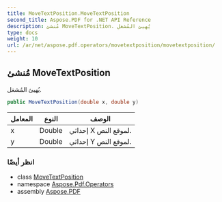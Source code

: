 ```yaml
---
title: MoveTextPosition.MoveTextPosition
second_title: Aspose.PDF for .NET API Reference
description: مُنشئ MoveTextPosition. يُهيئ المُشغل
type: docs
weight: 10
url: /ar/net/aspose.pdf.operators/movetextposition/movetextposition/
---
```

## مُنشئ MoveTextPosition

يُهيئ المُشغل.

```csharp
public MoveTextPosition(double x, double y)
```

| المعامل | النوع | الوصف |
| --- | --- | --- |
| x | Double | إحداثي X لموقع النص. |
| y | Double | إحداثي Y لموقع النص. |

### انظر أيضًا

* class [MoveTextPosition](../)
* namespace [Aspose.Pdf.Operators](../../../aspose.pdf.operators/)
* assembly [Aspose.PDF](../../../)